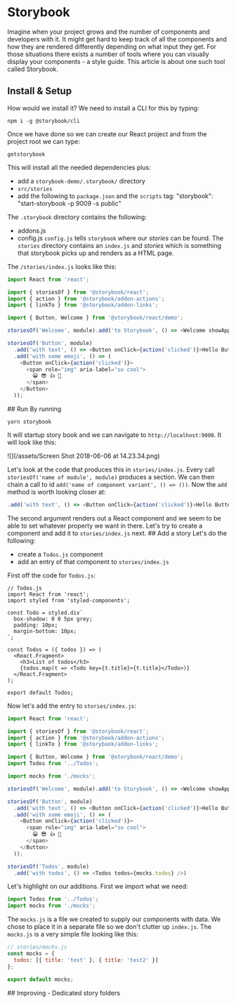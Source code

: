 # Storybook
Imagine when your project grows and the number of components and developers with it. It might get hard to keep track of all the components and how they are rendered differently depending on what input they get. For those situations there exists a number of tools where you can visually display your components - a style guide. This article is about one such tool called Storybook. 

## Install & Setup
How would we install it? We need to install a CLI for this by typing:

```
npm i -g @storybook/cli
```

Once we have done so we can create our React project and from the project root we can type:

```
getstorybook
```
This will install all the needed dependencies plus:

- add a `storybook-demo/.storybook/` directory
- `src/stories`
- add the following to `package.json` and the `scripts` tag: "storybook": "start-storybook -p 9009 -s public"

The `.storybook` directory contains the following:
- addons.js
- config.js
`config.js` tells `storybook` where our *stories* can be found.
The `stories` directory contains an `index.js` and *stories* which is something that storybook picks up and renders as a HTML page. 

The `/stories/index.js` looks like this:
```js
import React from 'react';

import { storiesOf } from '@storybook/react';
import { action } from '@storybook/addon-actions';
import { linkTo } from '@storybook/addon-links';

import { Button, Welcome } from '@storybook/react/demo';

storiesOf('Welcome', module).add('to Storybook', () => <Welcome showApp={linkTo('Button')} />);

storiesOf('Button', module)
  .add('with text', () => <Button onClick={action('clicked')}>Hello Button</Button>)
  .add('with some emoji', () => (
    <Button onClick={action('clicked')}>
      <span role="img" aria-label="so cool">
        😀 😎 👍 💯
      </span>
    </Button>
  ));
```

## Run
By running
```
yarn storybook 
```
It will startup story book and we can navigate to `http://localhost:9000`. It will look like this:

![](/assets/Screen Shot 2018-06-06 at 14.23.34.png)

Let's look at the code that produces this in `stories/index.js`. Every call `storiesOf('name of module', module)` produces a section. We can then chain a call to id `add('name of component variant', () => ())`. Now the `add` method is worth looking closer at:

```js
.add('with text', () => <Button onClick={action('clicked')}>Hello Button</Button>)
``` 
The second argument renders out a React component and we seem to be able to set whatever property we want in there. Let's try to create a component and add it to `stories/index.js` next.
## Add a story
Let's do the following:

- create a `Todos.js` component
- add an entry of that component to `stories/index.js`

 First off the code for `Todos.js`:
 
```
// Todos.js
import React from 'react';
import styled from 'styled-components';

const Todo = styled.div`
  box-shadow: 0 0 5px grey;
  padding: 10px;
  margin-bottom: 10px;
`;

const Todos = ({ todos }) => (
  <React.Fragment>
    <h3>List of todos</h3>
    {todos.map(t => <Todo key={t.title}>{t.title}</Todo>)}
  </React.Fragment>
);

export default Todos;
``` 
Now let's add the entry to `stories/index.js`:

```js
import React from 'react';

import { storiesOf } from '@storybook/react';
import { action } from '@storybook/addon-actions';
import { linkTo } from '@storybook/addon-links';

import { Button, Welcome } from '@storybook/react/demo';
import Todos from '../Todos';

import mocks from './mocks';

storiesOf('Welcome', module).add('to Storybook', () => <Welcome showApp={linkTo('Button')} />);

storiesOf('Button', module)
  .add('with text', () => <Button onClick={action('clicked')}>Hello Button</Button>)
  .add('with some emoji', () => (
    <Button onClick={action('clicked')}>
      <span role="img" aria-label="so cool">
        😀 😎 👍 💯
      </span>
    </Button>
  ));

storiesOf('Todos', module)
  .add('with todos', () => <Todos todos={mocks.todos} />)
```

Let's highlight on our additions. First we import what we need:

 ```js
import Todos from '../Todos';
import mocks from './mocks';
 ``` 
 
 The `mocks.js` is a file we created to supply our components with data. We chose to place it in a separate file so we don't clutter up `index.js`. The `mocks.js` is a very simple file looking like this:
 
```js
// stories/mocks.js
const mocks = {
  todos: [{ title: 'test' }, { title: 'test2' }]
};

export default mocks;
```


## Improving - Dedicated story folders
